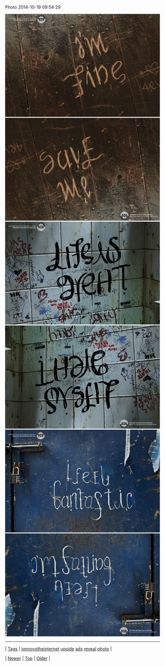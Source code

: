 <!--
title: Photo 2014-10-19 09
date: 2020-06-28T15:27:00.032Z
tags: jonnovstheinternet, upside, ads, reveal, photo
-->


Photo 2014-10-19 09:54:29

![](100396628064-0.jpg)
![](100396628064-1.jpg)
![](100396628064-2.jpg)
![](100396628064-3.jpg)
![](100396628064-4.jpg)
![](100396628064-5.jpg)

<!--BOTTOM-POST-NAVIGATION-->
---

| [Tags](tags.md) | [jonnovstheinternet](tag-jonnovstheinternet.md) [upside](tag-upside.md) [ads](tag-ads.md) [reveal](tag-reveal.md) [photo](tag-photo.md) |

| [Newer](100267282654.md) | [Top](index.md) | [Older](100397469914.md) |